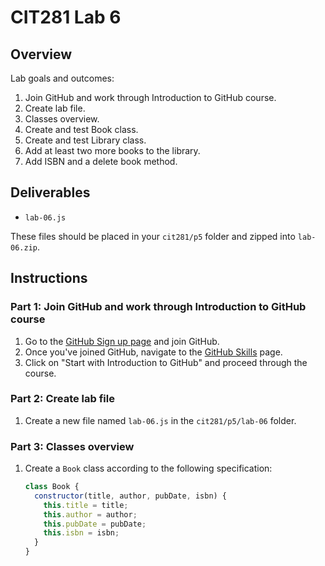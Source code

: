 # CIT281 Lab 6

## Overview

Lab goals and outcomes:

1. Join GitHub and work through Introduction to GitHub course.
2. Create lab file.
3. Classes overview.
4. Create and test Book class.
5. Create and test Library class.
6. Add at least two more books to the library.
7. Add ISBN and a delete book method.

## Deliverables

- `lab-06.js`

These files should be placed in your `cit281/p5` folder and zipped into `lab-06.zip`.

## Instructions

### Part 1: Join GitHub and work through Introduction to GitHub course

1. Go to the [GitHub Sign up page](https://github.com/join) and join GitHub.
2. Once you've joined GitHub, navigate to the [GitHub Skills](https://skills.github.com/) page.
3. Click on "Start with Introduction to GitHub" and proceed through the course.

### Part 2: Create lab file

1. Create a new file named `lab-06.js` in the `cit281/p5/lab-06` folder.

### Part 3: Classes overview

1. Create a `Book` class according to the following specification:

   ```javascript
   class Book {
     constructor(title, author, pubDate, isbn) {
       this.title = title;
       this.author = author;
       this.pubDate = pubDate;
       this.isbn = isbn;
     }
   }
